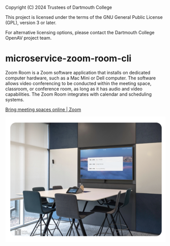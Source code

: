 Copyright (C) 2024 Trustees of Dartmouth College

This project is licensed under the terms of the GNU General Public License (GPL), version 3 or later.

For alternative licensing options, please contact the Dartmouth College OpenAV project team.

# microservice-zoom-room-cli

Zoom Room is a Zoom software application that installs on dedicated computer hardware, such as a Mac Mini or Dell computer.  The software allows video conferencing to be conducted within the meeting space, classroom, or conference room, as long as it has audio and video capabilities.  The Zoom Room integrates with calendar and scheduling systems.  

[Bring meeting spaces online | Zoom](https://www.zoom.com/en/products/meeting-rooms/)

![](https://github.com/Dartmouth-OpenAV/microservice-zoom-room-cli/blob/main/photo.png)
